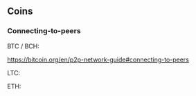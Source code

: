## Coins

### Connecting-to-peers

BTC / BCH:

https://bitcoin.org/en/p2p-network-guide#connecting-to-peers

LTC:

ETH: